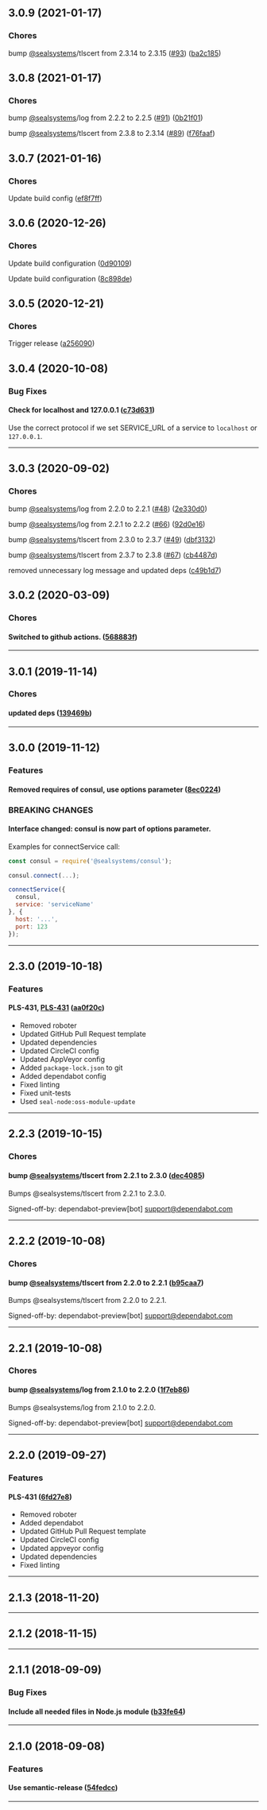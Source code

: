 ## 3.0.9 (2021-01-17)

### Chores


bump [@sealsystems](https://github.com/sealsystems)/tlscert from 2.3.14 to 2.3.15 ([#93](https://github.com/sealsystems/node-connect-service/issues/93)) ([ba2c185](https://github.com/sealsystems/node-connect-service/commit/ba2c185))

## 3.0.8 (2021-01-17)

### Chores


bump [@sealsystems](https://github.com/sealsystems)/log from 2.2.2 to 2.2.5 ([#91](https://github.com/sealsystems/node-connect-service/issues/91)) ([0b21f01](https://github.com/sealsystems/node-connect-service/commit/0b21f01))

bump [@sealsystems](https://github.com/sealsystems)/tlscert from 2.3.8 to 2.3.14 ([#89](https://github.com/sealsystems/node-connect-service/issues/89)) ([f76faaf](https://github.com/sealsystems/node-connect-service/commit/f76faaf))

## 3.0.7 (2021-01-16)

### Chores


Update build config ([ef8f7ff](https://github.com/sealsystems/node-connect-service/commit/ef8f7ff))

## 3.0.6 (2020-12-26)

### Chores


Update build configuration ([0d90109](https://github.com/sealsystems/node-connect-service/commit/0d90109))

Update build configuration ([8c898de](https://github.com/sealsystems/node-connect-service/commit/8c898de))

## 3.0.5 (2020-12-21)

### Chores


Trigger release ([a256090](https://github.com/sealsystems/node-connect-service/commit/a256090))

## 3.0.4 (2020-10-08)

### Bug Fixes


#### Check for localhost and 127.0.0.1 ([c73d631](https://github.com/sealsystems/node-connect-service/commit/c73d631))

Use the correct protocol if we set SERVICE_URL of a service to `localhost` or `127.0.0.1`.


---

## 3.0.3 (2020-09-02)

### Chores


bump [@sealsystems](https://github.com/sealsystems)/log from 2.2.0 to 2.2.1 ([#48](https://github.com/sealsystems/node-connect-service/issues/48)) ([2e330d0](https://github.com/sealsystems/node-connect-service/commit/2e330d0))

bump [@sealsystems](https://github.com/sealsystems)/log from 2.2.1 to 2.2.2 ([#66](https://github.com/sealsystems/node-connect-service/issues/66)) ([92d0e16](https://github.com/sealsystems/node-connect-service/commit/92d0e16))

bump [@sealsystems](https://github.com/sealsystems)/tlscert from 2.3.0 to 2.3.7 ([#49](https://github.com/sealsystems/node-connect-service/issues/49)) ([dbf3132](https://github.com/sealsystems/node-connect-service/commit/dbf3132))

bump [@sealsystems](https://github.com/sealsystems)/tlscert from 2.3.7 to 2.3.8 ([#67](https://github.com/sealsystems/node-connect-service/issues/67)) ([cb4487d](https://github.com/sealsystems/node-connect-service/commit/cb4487d))

removed unnecessary log message and updated deps ([c49b1d7](https://github.com/sealsystems/node-connect-service/commit/c49b1d7))

## 3.0.2 (2020-03-09)

### Chores


#### Switched to github actions. ([568883f](https://github.com/sealsystems/node-connect-service/commit/568883f))



---

## 3.0.1 (2019-11-14)

### Chores


#### updated deps ([139469b](https://github.com/sealsystems/node-connect-service/commit/139469b))



---

## 3.0.0 (2019-11-12)

### Features


#### Removed requires of consul, use options parameter ([8ec0224](https://github.com/sealsystems/node-connect-service/commit/8ec0224))



### BREAKING CHANGES

#### Interface changed: consul is now part of options parameter.

Examples for connectService call:

```javascript
const consul = require('@sealsystems/consul');

consul.connect(...);

connectService({
  consul,
  service: 'serviceName'
}, {
  host: '...',
  port: 123
});
```

---

## 2.3.0 (2019-10-18)

### Features


#### PLS-431, [PLS-431](https://jira.sealsystems.de/jira/browse/PLS-431) ([aa0f20c](https://github.com/sealsystems/node-connect-service/commit/aa0f20c))

- Removed roboter
 - Updated GitHub Pull Request template
 - Updated dependencies
 - Updated CircleCI config
 - Updated AppVeyor config
 - Added `package-lock.json` to git
 - Added dependabot config
 - Fixed linting
 - Fixed unit-tests
 - Used `seal-node:oss-module-update`


---

## 2.2.3 (2019-10-15)

### Chores


#### bump [@sealsystems](https://github.com/sealsystems)/tlscert from 2.2.1 to 2.3.0 ([dec4085](https://github.com/sealsystems/node-connect-service/commit/dec4085))

Bumps @sealsystems/tlscert from 2.2.1 to 2.3.0.

Signed-off-by: dependabot-preview[bot] <support@dependabot.com>


---

## 2.2.2 (2019-10-08)

### Chores


#### bump [@sealsystems](https://github.com/sealsystems)/tlscert from 2.2.0 to 2.2.1 ([b95caa7](https://github.com/sealsystems/node-connect-service/commit/b95caa7))

Bumps @sealsystems/tlscert from 2.2.0 to 2.2.1.

Signed-off-by: dependabot-preview[bot] <support@dependabot.com>


---

## 2.2.1 (2019-10-08)

### Chores


#### bump [@sealsystems](https://github.com/sealsystems)/log from 2.1.0 to 2.2.0 ([1f7eb86](https://github.com/sealsystems/node-connect-service/commit/1f7eb86))

Bumps @sealsystems/log from 2.1.0 to 2.2.0.

Signed-off-by: dependabot-preview[bot] <support@dependabot.com>


---

## 2.2.0 (2019-09-27)

### Features


#### PLS-431 ([6fd27e8](https://github.com/sealsystems/node-connect-service/commit/6fd27e8))

- Removed roboter
 - Added dependabot
 - Updated GitHub Pull Request template
 - Updated CircleCI config
 - Updated appveyor config
 - Updated dependencies
 - Fixed linting


---

## 2.1.3 (2018-11-20)



---

## 2.1.2 (2018-11-15)



---

## 2.1.1 (2018-09-09)

### Bug Fixes


#### Include all needed files in Node.js module ([b33fe64](https://github.com/sealsystems/node-connect-service/commit/b33fe64))



---

## 2.1.0 (2018-09-08)

### Features


#### Use semantic-release ([54fedcc](https://github.com/sealsystems/node-connect-service/commit/54fedcc))



---
